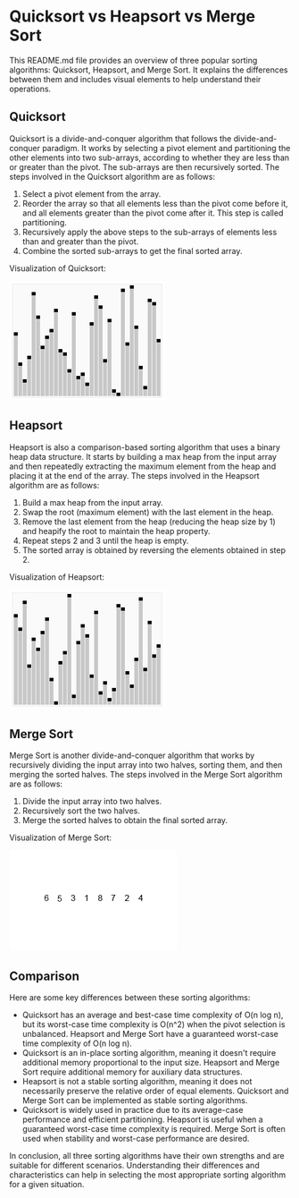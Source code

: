 # Quicksort vs Heapsort vs Merge Sort

This README.md file provides an overview of three popular sorting algorithms: Quicksort, Heapsort, and Merge Sort. It explains the differences between them and includes visual elements to help understand their operations.

## Quicksort

Quicksort is a divide-and-conquer algorithm that follows the divide-and-conquer paradigm. It works by selecting a pivot element and partitioning the other elements into two sub-arrays, according to whether they are less than or greater than the pivot. The sub-arrays are then recursively sorted. The steps involved in the Quicksort algorithm are as follows:

1. Select a pivot element from the array.
2. Reorder the array so that all elements less than the pivot come before it, and all elements greater than the pivot come after it. This step is called partitioning.
3. Recursively apply the above steps to the sub-arrays of elements less than and greater than the pivot.
4. Combine the sorted sub-arrays to get the final sorted array.

Visualization of Quicksort:

![Quicksort Visualization](quicksort.gif)

## Heapsort

Heapsort is also a comparison-based sorting algorithm that uses a binary heap data structure. It starts by building a max heap from the input array and then repeatedly extracting the maximum element from the heap and placing it at the end of the array. The steps involved in the Heapsort algorithm are as follows:

1. Build a max heap from the input array.
2. Swap the root (maximum element) with the last element in the heap.
3. Remove the last element from the heap (reducing the heap size by 1) and heapify the root to maintain the heap property.
4. Repeat steps 2 and 3 until the heap is empty.
5. The sorted array is obtained by reversing the elements obtained in step 2.

Visualization of Heapsort:

![Heapsort Visualization](heapsort.gif)

## Merge Sort

Merge Sort is another divide-and-conquer algorithm that works by recursively dividing the input array into two halves, sorting them, and then merging the sorted halves. The steps involved in the Merge Sort algorithm are as follows:

1. Divide the input array into two halves.
2. Recursively sort the two halves.
3. Merge the sorted halves to obtain the final sorted array.

Visualization of Merge Sort:

![Merge Sort Visualization](merge_sort.gif)

## Comparison

Here are some key differences between these sorting algorithms:

- Quicksort has an average and best-case time complexity of O(n log n), but its worst-case time complexity is O(n^2) when the pivot selection is unbalanced. Heapsort and Merge Sort have a guaranteed worst-case time complexity of O(n log n).
- Quicksort is an in-place sorting algorithm, meaning it doesn't require additional memory proportional to the input size. Heapsort and Merge Sort require additional memory for auxiliary data structures.
- Heapsort is not a stable sorting algorithm, meaning it does not necessarily preserve the relative order of equal elements. Quicksort and Merge Sort can be implemented as stable sorting algorithms.
- Quicksort is widely used in practice due to its average-case performance and efficient partitioning. Heapsort is useful when a guaranteed worst-case time complexity is required. Merge Sort is often used when stability and worst-case performance are desired.

In conclusion, all three sorting algorithms have their own strengths and are suitable for different scenarios. Understanding their differences and characteristics can help in selecting the most appropriate sorting algorithm for a given situation.
